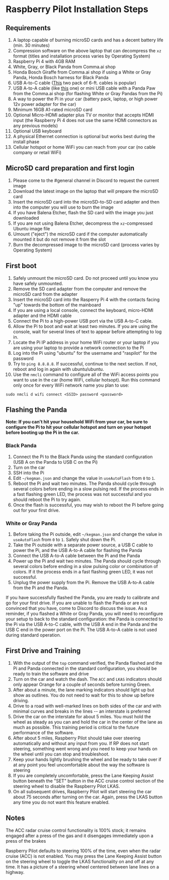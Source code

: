 # Raspberry Pilot Installation Steps

## Requirements

1. A laptop capable of burning microSD cards and has a decent battery life (min. 30 minutes)
2. Compression software on the above laptop that can decompress the `xz` format (titles and installation process varies by Operating System)
3. Raspberry Pi 4 with 4GB RAM
4. White, Gray, or Black Panda from Comma.ai shop
5. Honda Bosch Giraffe from Comma.ai shop if using a White or Gray Panda, Honda Bosch harness for Black Panda
6. USB A-to-C cable ([This](https://www.amazon.com/Anker-2-Pack-Premium-Charging-Samsung/dp/B07DC5PPFV) two pack of 6-ft. cables is popular)
7. USB A-to-A cable (like [this](https://www.amazon.com/gp/product/B0002MKBI2) one) or mini USB cable with a Panda Paw from the Comma.ai shop (for flashing White or Gray Pandas from the Pi)
8. A way to power the Pi in your car (battery pack, laptop, or high power 12v power adapter for the car)
9. Minimum 16GB A1-rated microSD card
10. Optional Micro-HDMI adapter plus TV or monitor that accepts HDMI input (the Raspberry Pi 4 does not use the same HDMI connectors as any previous models)
11. Optional USB keyboard
12. A physical Ethernet connection is optional but works best during the install phase
13. Cellular hotspot or home WiFi you can reach from your car (no cable company or retail WiFi)

## MicroSD card preparation and first login

1. Please come to the #general channel in Discord to request the current image
2. Download the latest image on the laptop that will prepare the microSD card
3. Insert the microSD card into the microSD-to-SD card adapter and then into the computer you will use to burn the image
4. If you have Balena Etcher, flash the SD card with the image you just downloaded
5. If you are not using Balena Etcher, decompress the `xz`-compressed Ubuntu image file
6. Umount ("eject") the microSD card if the computer automatically mounted it but do not remove it from the slot
7. Burn the decompressed image to the microSD card (process varies by Operating System)

## First boot

1. Safely unmount the microSD card. Do not proceed until you know you have safely unmounted.
2. Remove the SD card adapter from the computer and remove the microSD card from the adapter
3. Insert the microSD card into the Rasperry Pi 4 with the contacts facing "up" towards the bottom of the mainboard
4. If you are using a local console, connect the keyboard, micro-HDMI adapter and the HDMI cable
5. Connect the Pi to a high-power USB port via the USB A-to-C cable.
6. Allow the Pi to boot and wait at least two minutes. If you are using the console, wait for several lines of text to appear before attempting to log in.
7. Locate the Pi IP address in your home WiFi router or your laptop if you are using your laptop to provide a network connection to the Pi
8. Log into the Pi using "ubuntu" for the username and "raspilot" for the password
9. Try to `ping 8.8.8.8`. If successful, continue to the next section. If not, reboot and log in again with ubuntu/ubuntu.
10. Use the `nmcli` command to configure all of the WiFi access points you want to use in the car (home WiFi, cellular hotsopt). Run this command only once for every WiFi network name you plan to use:

`sudo nmcli d wifi connect <SSID> password <password>`

## Flashing the Panda

**Note: If you can't hit your household WiFi from your car, be sure to configure the Pi to hit your cellular hotspot and turn on your hotspot before booting up the Pi in the car.**

### Black Panda

1. Connect the Pi to the Black Panda using the standard configuration (USB A on the Panda to USB C on the Pi)
2. Turn on the car
3. SSH into the Pi
4. Edit `~/kegman.json` and change the value in `useAutoFlash` from `0` to `1`.
5. Reboot the Pi and wait two minutes. The Panda should cycle through several colors before ending in a slow pulsing red. If the process ends in a fast flashing green LED, the process was not successful and you should reboot the Pi to try again.
6. Once the flash is successful, you may wish to reboot the Pi before going out for your first drive.

### White or Gray Panda

1. Before taking the Pi outside, edit `~/kegman.json` and change the value in `useAutoFlash` from `0` to `1`. Safely shut down the Pi.
2. Take the Pi outside with a separate power source, a USB C cable to power the Pi, and the USB A-to-A cable for flashing the Panda
3. Connect the USB A-to-A cable between the Pi and the Panda
4. Power up the Pi and wait two minutes. The Panda should cycle through several colors before ending in a slow pulsing color or combination of colors. If it the process ends in a fast flashing green LED, it was not successful.
5. Unplug the power supply from the Pi. Remove the USB A-to-A cable from the Pi and the Panda.

If you have successfully flashed the Panda, you are ready to calibrate and go for your first drive. If you are unable to flash the Panda or are not convinced that you have, come to Discord to discuss the issue. As a reminder, if you flashed a White or Gray Panda, you will need to reconfigure your setup to back to the standard configuration: the Panda is connected to the Pi via the USB A-to-C cable, with the USB A end in the Panda and the USB C end in the power port on the Pi. The USB A-to-A cable is not used during standard operation.

## First Drive and Training

1. With the output of the `top` command verified, the Panda flashed and the Pi and Panda connected in the standard configuration, you should be ready to train the software and drive
2. Turn on the car and watch the dash. The `ACC` and `LKAS` indicators should only appear Orange for a couple of seconds before turning Green.
3. After about a minute, the lane marking indicators should light up but show as outlines. You do not need to wait for this to show up before driving.
4. Drive to a road with well-marked lines on both sides of the car and with minimal curves and breaks in the lines -- an interstate is preferred
5. Drive the car on the interstate for about 5 miles. You must hold the wheel as steady as you can and hold the car in the center of the lane as much as possible. This training period is critical to the future performance of the software.
6. After about 5 miles, Raspberry Pilot should take over steering automatically and without any input from you. If RP does not start steering, something went wrong and you need to keep your hands on the wheel until you can stop and troubleshoot.
7. Keep your hands lightly brushing the wheel and be ready to take over if at any point you feel uncomfortable about the way the software is steering
8. If you are completely uncomfortable, press the Lane Keeping Assist button beneath the "SET" button in the ACC cruise control section of the steering wheel to disable the Raspberry Pilot LKAS.
9. On all subsequent drives, Raspberry Pilot will start steering the car about 75 seconds after turning on the car. Again, press the LKAS button any time you do not want this feature enabled.

## Notes

The ACC radar cruise control functionality is 100% stock; it remains engaged after a press of the gas and it disengages immediately upon a press of the brakes

Raspberry Pilot defaults to steering 100% of the time, even when the radar cruise (ACC) is not enabled. You may press the Lane Keeping Assist button on the steering wheel to toggle the LKAS functionality on and off at any time. It has a picture of a steering wheel centered between lane lines on a highway.
